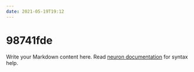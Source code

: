 ```yaml
---
date: 2021-05-19T19:12
---
```


# 98741fde

Write your Markdown content here. Read [neuron documentation](https://neuron.zettel.page/2011404.html) for syntax help.

